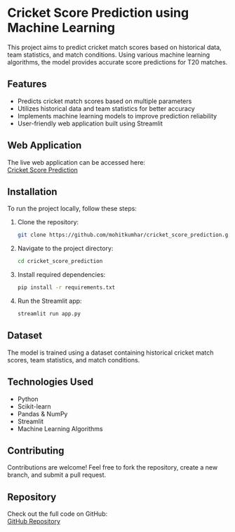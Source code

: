 # Cricket Score Prediction using Machine Learning

This project aims to predict cricket match scores based on historical data, team statistics, and match conditions. Using various machine learning algorithms, the model provides accurate score predictions for T20 matches.

## Features
- Predicts cricket match scores based on multiple parameters
- Utilizes historical data and team statistics for better accuracy
- Implements machine learning models to improve prediction reliability
- User-friendly web application built using Streamlit

## Web Application
The live web application can be accessed here:  
[Cricket Score Prediction](https://t20-score-prediction.streamlit.app/)

## Installation
To run the project locally, follow these steps:

1. Clone the repository:
   ```bash
   git clone https://github.com/mohitkumhar/cricket_score_prediction.git
   ```
2. Navigate to the project directory:
   ```bash
   cd cricket_score_prediction
   ```
3. Install required dependencies:
   ```bash
   pip install -r requirements.txt
   ```
4. Run the Streamlit app:
   ```bash
   streamlit run app.py
   ```

## Dataset
The model is trained using a dataset containing historical cricket match scores, team statistics, and match conditions.

## Technologies Used
- Python
- Scikit-learn
- Pandas & NumPy
- Streamlit
- Machine Learning Algorithms

## Contributing
Contributions are welcome! Feel free to fork the repository, create a new branch, and submit a pull request.

## Repository
Check out the full code on GitHub:  
[GitHub Repository](https://github.com/mohitkumhar/cricket_score_prediction)

